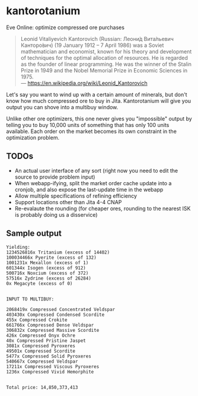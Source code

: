 # kantorotanium
Eve Online: optimize compressed ore purchases

> Leonid Vitaliyevich Kantorovich (Russian: Леони́д Вита́льевич Канторо́вич) (19 January 1912 – 7 April 1986) was a Soviet mathematician and economist, known for his theory and development of techniques for the optimal allocation of resources. He is regarded as the founder of linear programming. He was the winner of the Stalin Prize in 1949 and the Nobel Memorial Prize in Economic Sciences in 1975.  
— https://en.wikipedia.org/wiki/Leonid_Kantorovich

Let's say you want to wind up with a certain amount of minerals, but don't know how much compressed ore to buy in Jita.  Kantorotanium will give you output you can shove into a multibuy window.

Unlike other ore optimizers, this one never gives you "impossible" output by telling you to buy 10,000 units of something that has only 100 units available.
Each order on the market becomes its own constraint in the optimization problem.

## TODOs
* An actual user interface of any sort (right now you need to edit the source to provide problem input)
* When webapp-ifying, split the market order cache update into a cronjob, and also expose the last-update time in the webapp
* Allow multiple specifications of refining efficiency
* Support locations other than Jita 4-4 CNAP
* Re-evalaute the rounding (for cheaper ores, rounding to the nearest ISK is probably doing us a disservice)

## Sample output
    Yielding:
    1234526816x Tritanium (excess of 14402)
    100034466x Pyerite (excess of 132)
    1001231x Mexallon (excess of 1)
    601344x Isogen (excess of 912)
    500716x Noxcium (excess of 372)
    57516x Zydrine (excess of 26284)
    0x Megacyte (excess of 0)


    INPUT TO MULTIBUY:

    2068419x Compressed Concentrated Veldspar
    403430x Compressed Condensed Scordite
    455x Compressed Crokite
    661766x Compressed Dense Veldspar
    306832x Compressed Massive Scordite
    426x Compressed Onyx Ochre
    40x Compressed Pristine Jaspet
    3081x Compressed Pyroxeres
    49501x Compressed Scordite
    5477x Compressed Solid Pyroxeres
    540667x Compressed Veldspar
    17211x Compressed Viscous Pyroxeres
    1236x Compressed Vivid Hemorphite


    Total price: 14,850,373,413
